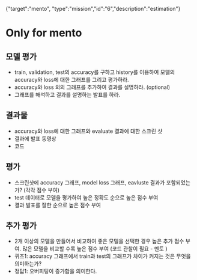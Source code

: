 {"target":"mento", "type":"mission","id":"6","description":"estimation"}
# Only for mento
## 모델 평가
* train, validation, test의 accuracy를 구하고 history를 이용하여 모델의 accuracy와 loss에 대한 그래프를 그리고 평가하라.
* accuracy와 loss 외의 그래프를 추가하여 결과를 설명하라. (optional)
* 그래프를 해석하고 결과를 설명하는 발표를 하라.

## 결과물
* accuracy와 loss에 대한 그래프와 evaluate 결과에 대한 스크린 샷
* 결과에 발표 동영상
* 코드

## 평가
* 스크린샷에 accuracy 그래프, model loss 그래프, eavluste 결과가 포함되었는가? (각각 점수 부여)
* test 데이터로 모델을 평가하여 높은 정확도 순으로 높은 점수 부여
* 결과 발표를 잘한 순으로 높은 점수 부여

## 추가 평가
* 2개 이상의 모델을 만들어서 비교하여 좋은 모델을 선택한 경우 높은 추가 점수 부여. 많은 모델을 비교할 수록 높은 점수 부여 (코드 관찰이 필요 - 멘토 )
* 퀴즈1: accuracy 그래프에서 train과 test의 그래프가 차이가 커지는 것은 무엇을 의미하는가?
* 정답1: 오버피팅이 증가함을 의미한다.
